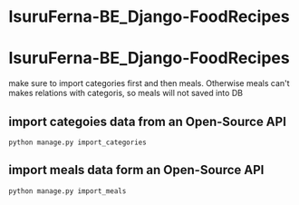 # IsuruFerna-BE_Django-FoodRecipes

# IsuruFerna-BE_Django-FoodRecipes

make sure to import categories first and then meals. Otherwise meals can't makes relations with categoris, so meals will not saved into DB

## import categoies data from an Open-Source API

`python manage.py import_categories`

## import meals data form an Open-Source API

`python manage.py import_meals`
